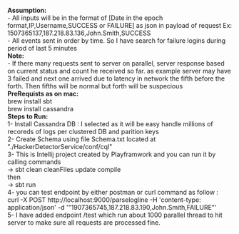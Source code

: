 <b>Assumption:</b>
<br />
    - All inputs will be in the format of [Date in the epoch format,IP,Username,SUCCESS or FAILURE] as json in payload of request Ex: 1507365137,187.218.83.136,John.Smith,SUCCESS
    <br />
    - All events sent in order by time. So I have search for failure logins during period of last 5 minutes
    <br /> 
<b>Note:</b>
<br />
    - If there many requests sent to server on parallel, server response based on current status and count he received so far.
    as example server may have 3 failed and next one arrived due to latency in network the fifth before the forth. 
    Then fifths will be normal but forth will be suspecious
   <br /> 
<b>PreRequists as on mac:</b>
<br /> 
      brew install sbt
      <br /> 
      brew install cassandra
      <br /> 
<b>Steps to Run:</b>
  <br /> 
  1- Install Cassandra DB : I selected as it will be easy handle millions of recoreds of logs per clustered DB and parition keys
  <br /> 
  2- Create Schema using file Schema.txt located at "./HackerDetectorService/conf/cql"
  <br /> 
  3- This is Intellij project created by Playframwork and you can run it by calling commands
  <br /> 
    -> sbt clean cleanFiles update compile
    <br /> 
    then
    <br /> 
    -> sbt run
    <br /> 
  4- you can test endpoint by either postman or curl command as follow :
    <br /> 
    curl -X POST http://localhost:9000/parselogline -H 'content-type: application/json' -d '"1907365745,187.218.83.190,John.Smith,FAILURE"'
    <br /> 
  5- I have added endpoint /test which run about 1000 parallel thread to hit server to make sure all requests are processed fine.<br /> 
